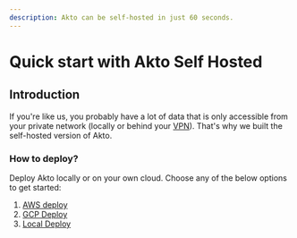 ```yaml
---
description: Akto can be self-hosted in just 60 seconds.
---
```


# Quick start with Akto Self Hosted

## Introduction

If you're like us, you probably have a lot of data that is only accessible from your private network (locally or behind your [VPN](https://cybernews.com/what-is-vpn/#how-does-a-vpn-work)). That's why we built the self-hosted version of Akto.

### How to deploy?

Deploy Akto locally or on your own cloud. Choose any of the below options to get started:

1. [AWS deploy](aws-deploy.md)
2. [GCP Deploy](gcp-deploy.md)
3. [Local Deploy](local-deploy.md)
